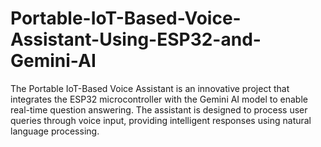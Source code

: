 # Portable-IoT-Based-Voice-Assistant-Using-ESP32-and-Gemini-AI
The Portable IoT-Based Voice Assistant is an innovative project that integrates the ESP32 microcontroller with the Gemini AI model to enable real-time question answering. The assistant is designed to process user queries through voice input, providing intelligent responses using natural language processing.
